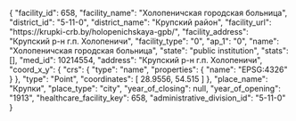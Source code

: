 {
    "facility_id": 658,
    "facility_name": "Холопеничская городская больница",
    "district_id": "5-11-0",
    "district_name": "Крупский район",
    "facility_url": "https:\/\/krupki-crb.by\/holopenichskaya-gpb\/",
    "facility_address": "Крупский р-н г.п. Холопеничи",
    "facility_type": "0",
    "ap_1": "0",
    "name": "Холопеничская городская больница",
    "state": "public institution",
    "stats": [],
    "med_id": 10214554,
    "address": "Крупский р-н г.п. Холопеничи",
    "coord_x_y": {
        "crs": {
            "type": "name",
            "properties": {
                "name": "EPSG:4326"
            }
        },
        "type": "Point",
        "coordinates": [
            28.9556,
            54.515
        ]
    },
    "place_name": "Крупки",
    "place_type": "city",
    "year_of_closing": null,
    "year_of_opening": "1913",
    "healthcare_facility_key": 658,
    "administrative_division_id": "5-11-0"
}